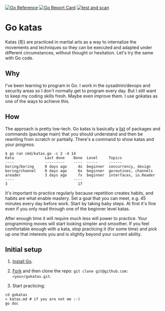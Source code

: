 [![Go Reference](https://pkg.go.dev/badge/github.com/jreisinger/gokatas.svg)](https://pkg.go.dev/github.com/jreisinger/gokatas)
[![Go Report Card](https://goreportcard.com/badge/github.com/jreisinger/gokatas)](https://goreportcard.com/report/github.com/jreisinger/gokatas)
[![test and scan](https://github.com/jreisinger/gokatas/actions/workflows/test-scan.yaml/badge.svg)](https://github.com/jreisinger/gokatas/actions/workflows/test-scan.yaml)

# Go katas

Katas (形) are practiced in martial arts as a way to internalize the movements
and techniques so they can be executed and adapted under different
circumstances, without thought or hesitation. Let's try the same with Go code.

## Why

I've been learning to program in Go. I work in the sysadmin/devops and security
areas so I don't normally get to program every day. But I still want to keep my
coding skills fresh. Maybe even improve them. I use gokatas as one of the ways
to achieve this.

## How

The approach is pretty low-tech. Go katas is basically a
[list](https://pkg.go.dev/github.com/jreisinger/gokatas#section-directories) of
packages and commands (package main) that you should understand and then be
rewriting from scratch or partially. There's a command to show katas and your
progress:

```
$ go run cmd/katas.go -c 2 -d 14
Kata              Last done    Done  Level     Topics
----              ---------    ----  -----     ------
boring/boring     0 days ago     4x  beginner  concurrency, design
boring/channel    0 days ago     6x  beginner  goroutines, channels
areader           3 days ago     7x  beginner  interfaces, io.Reader
----                           ----
3                                17
```

It's important to practice regularly because repetition creates habits, and
habits are what enable mastery. Set a goal that you can meet, e.g. 45 minutes
every day before work. Start by taking baby steps. At first it's fine even if
you only read through one of the beginner level katas.

After enough time it will require much less will power to practice. Your
programming moves will start looking simpler and smoother. If you feel
comfortable enough with a kata, stop practicing it (for some time) and pick up
one that interests you and is slightly beyond your current ability.

## Initial setup

1) [Install Go](https://go.dev/doc/install).

2) [Fork](https://github.com/jreisinger/gokatas/fork) and then clone the repo: `git clone git@github.com:<you>/gokatas.git`.

3) Start practicing:

```
cd gokatas
> katas.md # if you are not me :-)
go doc
```
